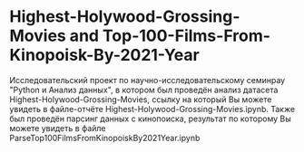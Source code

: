 # Highest-Holywood-Grossing-Movies and Top-100-Films-From-Kinopoisk-By-2021-Year

Исследовательский проект по научно-исследовательскому семинрау "Python и Анализ данных", в котором был проведён анализ датасета Highest-Holywood-Grossing-Movies, ссылку на который Вы можете увидеть в файле-отчёте Highest-Holywood-Grossing-Movies.ipynb. Также был проведён парсинг данных с кинопоиска, результат по которому Вы можете увидеть в файле ParseTop100FilmsFromKinopoiskBy2021Year.ipynb
